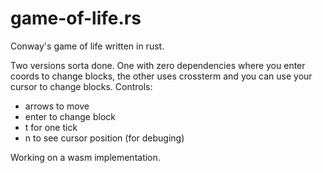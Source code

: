 # game-of-life.rs
Conway's game of life written in rust.

Two versions sorta done. 
One with zero dependencies where you enter coords to change blocks, 
the other uses crossterm and you can use your cursor to change blocks.
Controls:
- arrows to move
- enter to change block
- t for one tick
- n to see cursor position (for debuging)

Working on a wasm implementation.
